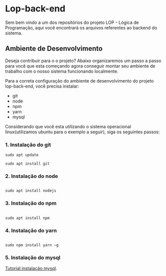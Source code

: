 # Lop-back-end

Sem bem vindo a um dos repositórios do projeto LOP - Lógica de Programação, aqui você encontrará os arquivos referentes ao backend do sistema.

## Ambiente de Desenvolvimento

Deseja contribuir para o o projeto? Abaixo organizaremos um passo a passo para você que esta começando agora conseguir montar seu ambiente de trabalho com o nosso sistema funcionando localmente.

Para a correta configuração do ambiente de desenvolvimento do projeto lop-back-end, você precisa instalar:

* git
* node
* npm
* yarn
* mysql 


Considerando que você esta utilizando o sistema operacional linux(utilizamos ubuntu para o exemplo a seguir), siga os seguintes passos:

### 1. Instalação do git

```
sudo apt update

sudo apt install git

```
### 2. Instalação do node

``` 

sudo apt install nodejs

``` 
### 3. Instalação do npm
``` 

sudo apt install npm

``` 

### 4. Instalação do yarn
``` 

sudo npm install yarn –g

``` 

### 5. Instalação do mysql

[Tutorial instalação mysql](https://www.digitalocean.com/community/tutorials/como-instalar-o-mysql-no-ubuntu-18-04-pt).




